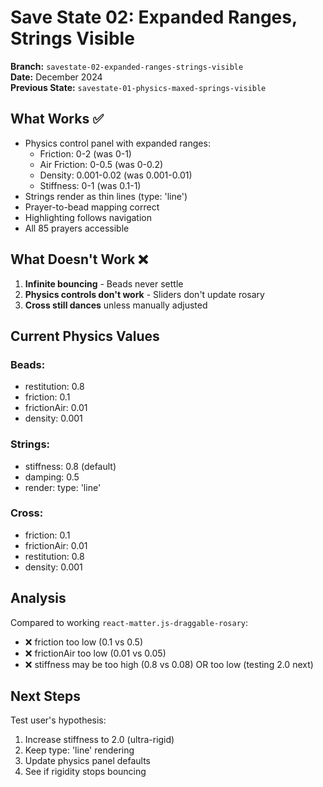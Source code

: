 # Save State 02: Expanded Ranges, Strings Visible

**Branch:** `savestate-02-expanded-ranges-strings-visible`  
**Date:** December 2024  
**Previous State:** `savestate-01-physics-maxed-springs-visible`

## What Works ✅

- Physics control panel with expanded ranges:
  - Friction: 0-2 (was 0-1)
  - Air Friction: 0-0.5 (was 0-0.2)
  - Density: 0.001-0.02 (was 0.001-0.01)
  - Stiffness: 0-1 (was 0.1-1)
- Strings render as thin lines (type: 'line')
- Prayer-to-bead mapping correct
- Highlighting follows navigation
- All 85 prayers accessible

## What Doesn't Work ❌

1. **Infinite bouncing** - Beads never settle
2. **Physics controls don't work** - Sliders don't update rosary
3. **Cross still dances** unless manually adjusted

## Current Physics Values

### Beads:
- restitution: 0.8
- friction: 0.1
- frictionAir: 0.01
- density: 0.001

### Strings:
- stiffness: 0.8 (default)
- damping: 0.5
- render: type: 'line'

### Cross:
- friction: 0.1
- frictionAir: 0.01
- restitution: 0.8
- density: 0.001

## Analysis

Compared to working `react-matter.js-draggable-rosary`:
- ❌ friction too low (0.1 vs 0.5)
- ❌ frictionAir too low (0.01 vs 0.05)
- ❌ stiffness may be too high (0.8 vs 0.08) OR too low (testing 2.0 next)

## Next Steps

Test user's hypothesis:
1. Increase stiffness to 2.0 (ultra-rigid)
2. Keep type: 'line' rendering
3. Update physics panel defaults
4. See if rigidity stops bouncing

